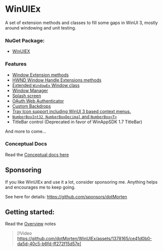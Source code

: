 # WinUIEx

A set of extension methods and classes to fill some gaps in WinUI 3, mostly around windowing and unit testing.

### NuGet Package:

  - [WinUIEX](https://www.nuget.org/packages/WinUIEx/)

### Features

  - [Window Extension methods](concepts/WindowExtensions.md)
  - [HWND Window Handle Extensions methods](concepts/HwndExtensions.md)
  - [Extended `WindowEx` Window class](concepts/WindowEx.md)
  - [Window Manager](concepts/WindowManager.md)
  - [Splash screen](concepts/Splashscreen.md)
  - [OAuth Web Authenticator](concepts/WebAuthenticator.md)
  - [Custom Backdrops](concepts/CustomBackdrops.md)
  - [Tray Icon support including WinUI 3 based context menus.](concepts/TrayIcon.md)
  - [`NumberBoxInt32`, `NumberBoxDecimal` and `NumberBox<T>`](concepts/NumberBox.md)
  - TitleBar control (Deprecated in favor of WinAppSDK 1.7 TitleBar)


And more to come...

### Conceptual Docs

Read the [Conceptual docs here](concepts/index.md)

## Sponsoring

If you like WinUIEx and use it a lot, consider sponsoring me. Anything helps and encourages me to keep going.

See here for details: https://github.com/sponsors/dotMorten


## Getting started:

Read the [Overview](concepts/index.md) notes

> [!Video https://github.com/dotMorten/WinUIEx/assets/1378165/ce41d0b0-da5d-40c5-b6fd-ff272f15d57e]

